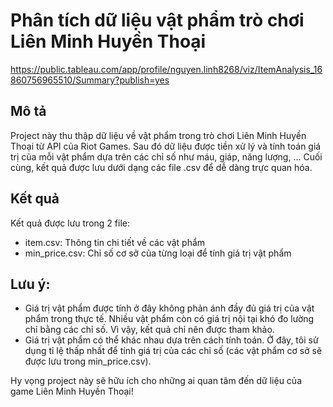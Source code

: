 # Phân tích dữ liệu vật phẩm trò chơi Liên Minh Huyền Thoại
https://public.tableau.com/app/profile/nguyen.linh8268/viz/ItemAnalysis_16860756965510/Summary?publish=yes
## Mô tả
Project này thu thập dữ liệu về vật phẩm trong trò chơi Liên Minh Huyền Thoại từ API của Riot Games. Sau đó dữ liệu được tiền xử lý và tính toán giá trị của mỗi vật phẩm dựa trên các chỉ số như máu, giáp, năng lượng, ... Cuối cùng, kết quả được lưu dưới dạng các file .csv để dễ dàng trực quan hóa.
## Kết quả
Kết quả được lưu trong 2 file:
- item.csv: Thông tin chi tiết về các vật phẩm
- min_price.csv: Chỉ số cơ sở của từng loại để tính giá trị vật phẩm
## Lưu ý: 
- Giá trị vật phẩm được tính ở đây không phản ánh đầy đủ giá trị của vật phẩm trong thực tế. Nhiều vật phẩm còn có giá trị nội tại khó đo lường chỉ bằng các chỉ số. Vì vậy, kết quả chỉ nên được tham khảo.
- Giá trị vật phẩm có thể khác nhau dựa trên cách tính toán. Ở đây, tôi sử dụng tỉ lệ thấp nhất để tính giá trị của các chỉ số (các vật phẩm cơ sở sẽ được lưu trong min_price.csv).


Hy vọng project này sẽ hữu ích cho những ai quan tâm đến dữ liệu của game Liên Minh Huyền Thoại!
